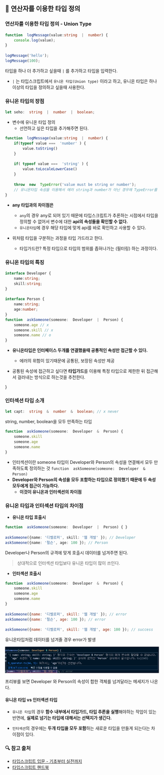 ## 📖 연산자를 이용한 타입 정의
### 연산자를 이용한 타입 정의 - Union Type
```ts
function  logMessage(value:string  |  number) {
	console.log(value);
}

logMessage('hello');
logMessage(100);
```
타입을 하나 더 추가하고 싶을때 `|` 를 추가하고 타입을 입력한다. 
- `|` 는 타입스크립트에서 `유니온 타입(Union type)` 이라고 하고, 유니온 타입은 하나 이상의 타입을 정의하고 싶을때 사용한다.

### 유니온 타입의 장점
```ts
let seho:  string  |  number  |  boolean;
```
- 변수에 유니온 타입 정의
	- 선언하고 싶은 타입을 추가해주면 된다.

```ts
function  logMessage(value:string  |  number) {
	if(typeof value ===  'number' ) {
		value.toString()
	}

	if( typeof value ===  'string' ) {
		value.toLocaleLowerCase()
	}

	throw  new  TypeError('value must be string or number');
	// 유니온타입 속성을 이용해서 에러 string과 number가 아닌 경우에 TypeError를 출력할 수 있음.
}
```
- **any 타입과의 차이점은**
	- `any`의 경우 any로 되어 있기 때문에 타입스크립트가 추론하는 시점에서 타입을 정의할 수 없어서 변수에 대한 **api의 속성들을 확인할 수 없다.**
	- `유니온타입`에 경우 해당 타입에 맞게 api를 바로 확인하고 사용할 수 있다.
  
- 위처럼 타입을 구분하는 과정을 타입 가드라고 한다.
	- 타입가드란? 특정 타입으로 타입의 범위를 좁혀나가는 (필터링) 하는 과정이다.

### 유니온 타입의 특징
```ts
interface Developer {
	name:string;
	skill:string;
}

interface Person {
	name:string;
	age:number;
}
function  askSomeone(someone:  Developer  |  Person) { 
	someone.age // x
	someone.skill // x
	someone.name // o
}
```
- **유니온타입은 인터페이스 두개를 연결했을때 공통적인 속성만 접근할 수 있다.**
	- 에러의 위험이 있기때문에 공통된, 보장된 속성만 제공

- 공통된 속성에 접근하고 싶다면 **타입가드**를 이용해 특정 타입으로 제한한 뒤 접근해서 걸러내는 방식으로 하는것을 추천한다.

}

### 인터섹션 타입 소개
```ts
let capt:  string  &  number  &  boolean; // x never
```
string, number, boolean을 모두 만족하는 타입
```ts
function  askSomeone(someone:  Developer  &  Person) {
	someone.skill
	someone.age
	someone.name
}
```
- 인터섹션이란 someone 타입이 Developer와 Person의 속성을 연결해서 모두 만족하도록 정의하는 것 `function  askSomeone(someone:  Developer  &  Person)`
- **Developer와 Person의 속성을 모두 포함하는 타입으로 정의했기 때문에 두 속성 모두에게 접근이 가능하다.**
	- **이것이 유니온과 인터섹션의 차이점**

### 유니온 타입과 인터섹션 타입의 차이점
- **유니온 타입 호출시**
```ts
function  askSomeone(someone:  Developer  |  Person) { }

askSomeone({name: '디벨로퍼', skill: '웹 개발' }); // Developer
askSomeone({name: '펄슨', age: 100 }); // Person
```
Developer나 Person의 규격에 맞게 호출시 데이터를 넘겨주면 된다.

> 상대적으로 인터섹션 타입보다 유니온 타입이 많이 쓰인다.

- **인터섹션 호출시**
```js
function  askSomeone(someone:  Developer  &  Person) {
	someone.skill
	someone.age
	someone.name
}

askSomeone({name: '디벨로퍼', skill: '웹 개발' }); // error
askSomeone({name: '펄슨', age: 100 }); // error

askSomeone({name: '디벨로퍼', skill: '웹 개발', age: 100 }); // success
```
유니온타입처럼 데이터를 넘겨줄 경우 error가 발생 

<img src="./images/intersection.png">

프리뷰를 보면 Developer 와 Person의 속성이 합한 객체를 넘겨달라는 메세지가 나온다.

#### 유니온 타입 vs 인터섹션 타입
- `유니온 타입`의 경우 **함수 내부에서 타입가드, 타입 추론을 실행**해야하는 작업이 있는 반면에, **실제로 넘기는 타입에 대해서는 선택지가 생긴다.**
  
- `인터섹션`의 경우에는 **두개 타입을 모두 포함**하는 새로운 타입을 만들게 되는다는  차이점이 있다.


### 🔍 참고 출처
- [타입스크립트 입문 - 기초부터 실전까지](https://www.inflearn.com/course/%ED%83%80%EC%9E%85%EC%8A%A4%ED%81%AC%EB%A6%BD%ED%8A%B8-%EC%9E%85%EB%AC%B8/dashboard)
- [타입스크립트 핸드북](https://joshua1988.github.io/ts/)

